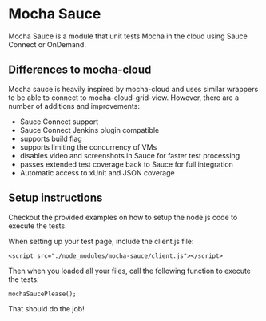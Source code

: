 Mocha Sauce
===========

Mocha Sauce is a module that unit tests Mocha in the cloud using Sauce Connect or OnDemand.

Differences to mocha-cloud
--------------------------

Mocha sauce is heavily inspired by mocha-cloud and uses similar wrappers to be able to connect to mocha-cloud-grid-view. However, there are a number of additions and improvements:

- Sauce Connect support
- Sauce Connect Jenkins plugin compatible
- supports build flag
- supports limiting the concurrency of VMs
- disables video and screenshots in Sauce for faster test processing
- passes extended test coverage back to Sauce for full integration
- Automatic access to xUnit and JSON coverage

Setup instructions
------------------

Checkout the provided examples on how to setup the node.js code to execute the tests.

When setting up your test page, include the client.js file:

    <script src="./node_modules/mocha-sauce/client.js"></script>

Then when you loaded all your files, call the following function to execute the tests:

    mochaSaucePlease();

That should do the job!

